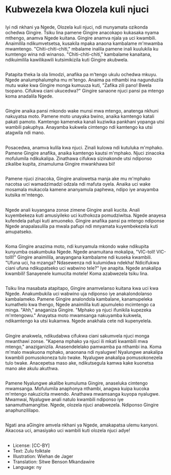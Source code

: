 # Kubwezela kwa Olozela kuli njuci

##
Iyi ndi nkhani ya Ngede, Olozela kuli njuci, ndi munyamata ozikonda ochedwa Gingire. Tsiku lina pamene Gingire anacokapo kukasaka nyama mthengo, anamva Ngede kuitana. Gingire anamva njala ya uci kwambili. Anaimilila ndikumvetsetsa, kusakila mpaka anaona kambalame m'mwamba mwamtengo. "Chiti-chiti-chiti," mbalame inalila pamene inali kuulukila ku kumtengo wina ndi winanso. "Chiti-chiti-chiti," kambalame kanaitana, ndikuimilila kawilikawili kutsimikizila kuti Gingire akubwela.

##
Patapita theka la ola limodzi, anafika pa m'tengo ukulu ochedwa mkuyu. Ngede analumphalumpha mu m'tengo. Anaima pa nthambi ina nagunduzila mutu wake kwa Gingire monga kumuuza kuti, "Zafika zili pano! Bwela tsopano. Cifukwa ciani ukucedwa?" Gingire sanaone njuci pansi pa mtengo koma anadalila Ngede.

##
Gingire anaika pansi mkondo wake munsi mwa mtengo, anatenga nkhuni nakuyatsa moto. Pamene moto unayaka bwino, anaika kamtengo katali pakati pamoto. Kamtengo kameneka kanali kuziwika pankhani yopanga utsi wambili pakuphya. Anayamba kukwela cimtengo ndi kamtengo ka utsi atagwila ndi mano.

##
Posacedwa, anamva kulila kwa njuci. Zinali kulowa ndi kutuluka m'mphako. Pamene Gingire anafika, anaika kamtengo kautsi m'mphako. Njuci zinacoka mofulumila ndikukalipa. Zinathawa cifukwa sizinakonde utsi ndiponso zikalibe kupita, zinamuluma Gingire mwankhawa bii!

##
Pamene njuci zinacoka, Gingire analowetsa manja ake mu m'mphako nacotsa uci wamadzimadzi odzala ndi mafuta oyela. Anaika uci wake mosamala mukacola kamene ananyamula paphewa, ndipo iye anayamba kutsika m'mtengo.

##
Ngede anali kuyangana zonse zimene Gingire anali kucita. Anali kuyembekeza kuti amusiyileko uci kuthokoza pomudziwitsa. Ngede anayesa kufendela pafupi kuti amuoneko. Gingire anafika pansi pa mtengo ndiponse Ngede anapalasulila pa mwala pafupi ndi mnyamata kuyembekezela kuti amupatseko.

##
Koma Gingire anazima moto, ndi kunyamula mkondo wake ndikupita kunyumba osakumbuka Ngede. Ngede anamuitana mokalipa, "VIC-toll! VIC-tolll!" Gingire anaimilila, anayangana kambalame ndi kuseka kwambili. "Ufuna uci, ha mzanga? Ndasewenza ndi kulumidwa ndekha! Ndicifukwa ciani ufuna ndikupatseko uci wabwino tele?" Iye anapita. Ngede anakalipa kwambili! Sanayenele kumucita motele! Koma azabwezela tsiku lina.

##
Tsiku lina masabata atapitapo, Gingire anamvelanso kuitana kwa uci kwa Ngede. Anakumbukila uci wabwino uja ndiponso iye anakalondolanso kambalameko. Pamene Gingire analondola kambalane, kanamupeleka kumathelo kwa thengo, Ngede anaimilila kuti apumuleko mcimtengo ca minga. "Ahh," anaganiza Gingire. "Mphako ya njuci ifunikila kupezeka m'mtengowu." Anayatsa moto mwamsanga nakuyamba kukwela, ndikamtengo ka utsi kukamwa. Ngede anakhala cete ndi kupenyelela.

##
Gingire anakwela, ndikudabwa cifukwa ciani sakumvela njuci monga mwanthawi zonse. "Kapena mphako ya njuci ili mkati kwambili mwa mtengo," anaziganizila. Anasendelelako pamwamba pa nthambi ina. Koma m'malo mwakuona mphako, anaonana ndi nyalugwe! Nyalungwe anakalipa kwambili pomusokoneza tulo twake. Nyalugwe anakalipa pomusokonezela tulo twake. Anacepetsa maso ake, ndikutsegula kamwa kake kuonetsa mano ake akulu akuthwa.

##
Pamene Nyalungwe akalibe kumuluma Gingire, anaseluka cimtengo mwamsanga. Mofulumila anaphonya nthambi, anagwa kuipa kucoka m'mtengo nakuzicita mwendo. Anathawa mwamsanga kuyopa nyalugwe. Mwamwai, Nyalugwe anali natulo kwambili ndiponso iye sanamuthamangitse. Ngede, olozela njuci anabwezela. Ndiponso Gingire anaphunzililapo.

##
Ngati ana aGingire amvela nkhani ya Ngede, amakapatsa ulemu kanyoni. Akacosa uci, amasiyako uci wambili kuti olozela njuci adye!

##
* License: [CC-BY]
* Text: Zulu folktale
* Illustration: Wiehan de Jager
* Translation: Sitwe Benson Mkandawire
* Language: ny
